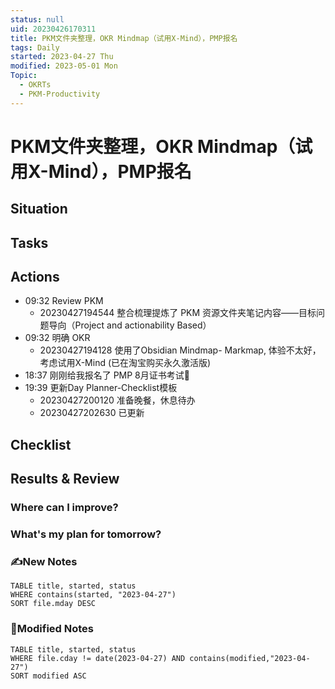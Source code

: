```yaml
---
status: null
uid: 20230426170311
title: PKM文件夹整理，OKR Mindmap（试用X-Mind），PMP报名
tags: Daily
started: 2023-04-27 Thu
modified: 2023-05-01 Mon
Topic:
  - OKRTs
  - PKM-Productivity
---
```

# PKM文件夹整理，OKR Mindmap（试用X-Mind），PMP报名
## Situation

## Tasks

## Actions
- 09:32 Review PKM
    - 20230427194544 整合梳理提炼了 PKM 资源文件夹笔记内容——目标问题导向（Project and actionability Based）
- 09:32 明确 OKR
    - 20230427194128 使用了Obsidian Mindmap- Markmap, 体验不太好，考虑试用X-Mind (已在淘宝购买永久激活版)
- 18:37 刚刚给我报名了 PMP 8月证书考试💪
- 19:39 更新Day Planner-Checklist模板
    - 20230427200120 准备晚餐，休息待办
    - 20230427202630 已更新
## Checklist

## Results & Review
### Where can I improve?
### What's my plan for tomorrow?

### ✍️New Notes

```dataview
TABLE title, started, status
WHERE contains(started, "2023-04-27")
SORT file.mday DESC
```

### 📝Modified Notes

```dataview
TABLE title, started, status
WHERE file.cday != date(2023-04-27) AND contains(modified,"2023-04-27")
SORT modified ASC
```